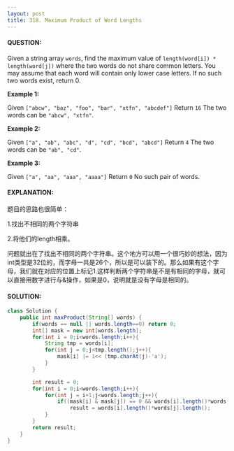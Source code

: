 ```yaml
---
layout: post
title: 318. Maximum Product of Word Lengths
---
```


#### QUESTION:

Given a string array `words`, find the maximum value of `length(word[i]) * length(word[j])` where the two words do not share common letters. You may assume that each word will contain only lower case letters. If no such two words exist, return 0.

**Example 1:**

Given `["abcw", "baz", "foo", "bar", "xtfn", "abcdef"]`
Return `16`
The two words can be `"abcw", "xtfn"`.

**Example 2:**

Given `["a", "ab", "abc", "d", "cd", "bcd", "abcd"]`
Return `4`
The two words can be `"ab", "cd"`.

**Example 3:**

Given `["a", "aa", "aaa", "aaaa"]`
Return `0`
No such pair of words.

#### EXPLANATION:

题目的思路也很简单：

1.找出不相同的两个字符串

2.将他们的length相乘。

问题就出在了找出不相同的两个字符串。这个地方可以用一个很巧妙的想法，因为int类型是32位的，而字母一共是26个，所以是可以装下的。那么如果有这个字母，我们就在对应的位置上标记1.这样判断两个字符串是不是有相同的字母，就可以直接用数字进行与&操作，如果是0，说明就是没有字母是相同的。

#### SOLUTION:

```JAVA
class Solution {
    public int maxProduct(String[] words) {
        if(words == null || words.length==0) return 0;
        int[] mask = new int[words.length];
        for(int i = 0;i<words.length;i++){
            String tmp = words[i];
            for(int j = 0;j<tmp.length();j++){
                mask[i] |= 1<< (tmp.charAt(j)-'a');
            }
        }

        int result = 0;
        for(int i = 0;i<words.length;i++){
            for(int j = i+1;j<words.length;j++){
                if((mask[i] & mask[j]) == 0 && words[i].length()*words[j].length() > result)
                    result = words[i].length()*words[j].length();
            }
        }
        return result;
    }
}
```

